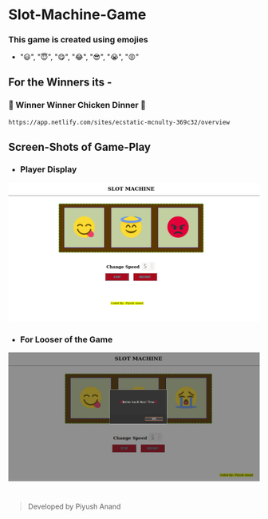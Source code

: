 # Slot-Machine-Game

### This game is created using emojies 
*  "😃", "😇", "😋", "😂", "😎", "😭", "😡"

## For the Winners its - 
### 🐔 Winner Winner Chicken Dinner 🐔

```shell
https://app.netlify.com/sites/ecstatic-mcnulty-369c32/overview
```

## Screen-Shots of Game-Play
- ### Player Display
![alt text](./ss/1.png)

- ### For Looser of the Game
![alt text](./ss/4.png)


# 

> Developed by Piyush Anand